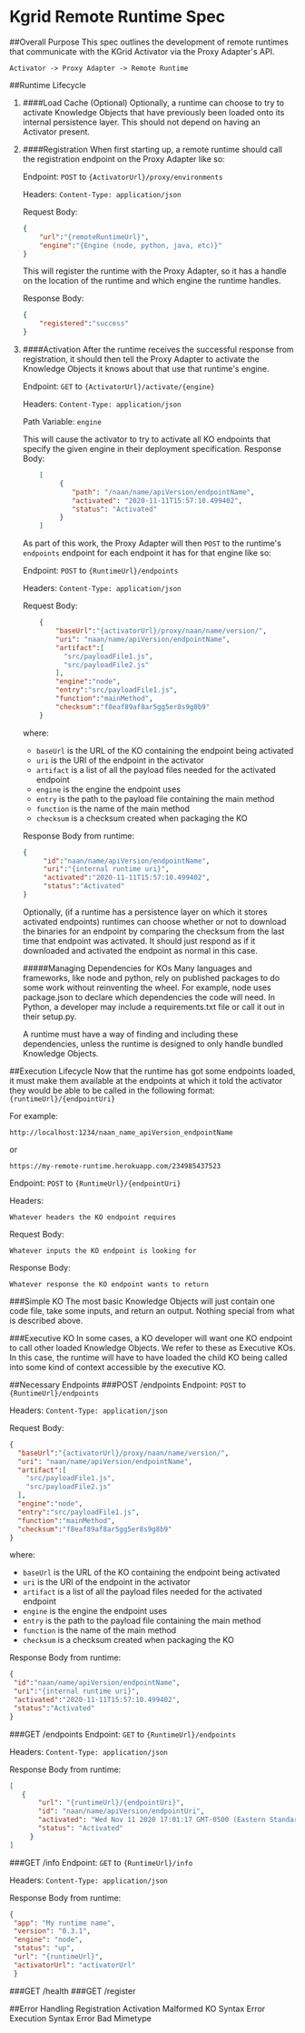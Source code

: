 # Kgrid Remote Runtime Spec

##Overall Purpose
This spec outlines the development of remote runtimes
that communicate with the KGrid Activator via the Proxy Adapter's API.

```Activator -> Proxy Adapter -> Remote Runtime```

##Runtime Lifecycle
1. ####Load Cache (Optional)
    Optionally, a runtime can choose to try to activate Knowledge Objects
    that have previously been loaded onto its internal persistence layer.
    This should not depend on having an Activator present.

2. ####Registration
    When first starting up, a remote runtime should call the registration
endpoint on the Proxy Adapter like so:
    
    Endpoint:
    `POST` to `{ActivatorUrl}/proxy/environments`

    Headers:
    ```Content-Type: application/json```

    Request Body:
    ```json
    {
        "url":"{remoteRuntimeUrl}",
        "engine":"{Engine (node, python, java, etc)}"
    }
    ```

    This will register the runtime with the Proxy Adapter, so it has a handle
    on the location of the runtime and which engine the runtime handles.
    
    Response Body:
    ```json
    {
        "registered":"success"
    }
    ```
3. ####Activation
    After the runtime receives the successful response from registration,
    it should then tell the Proxy Adapter to activate the Knowledge Objects
    it knows about that use that runtime's engine.
    
    Endpoint:
    `GET` to `{ActivatorUrl}/activate/{engine}`

    Headers:
    ```Content-Type: application/json```
    
    Path Variable: `engine`
    
    This will cause the activator to try to activate all KO endpoints
    that specify the given engine in their deployment specification.
    Response Body:
    ```json
        [
             {
                "path": "/naan/name/apiVersion/endpointName",
                "activated": "2020-11-11T15:57:10.499402",
                "status": "Activated"
             }
        ]
    ```
   
   As part of this work, the Proxy Adapter will then `POST` to the
   runtime's `endpoints` endpoint for each endpoint it has for that
   engine like so:
   
   Endpoint:
   `POST` to `{RuntimeUrl}/endpoints`
   
   Headers:
   ```Content-Type: application/json```
   
   Request Body:
   ```json
       {
           "baseUrl":"{activatorUrl}/proxy/naan/name/version/",
           "uri": "naan/name/apiVersion/endpointName",
           "artifact":[
             "src/payloadFile1.js",
             "src/payloadFile2.js"
           ],
           "engine":"node",
           "entry":"src/payloadFile1.js",
           "function":"mainMethod",
           "checksum":"f8eaf89af8ar5gg5er8s9g8b9"
       }
   ```
   where:
   - `baseUrl` is the URL of the KO containing the endpoint being activated
   - `uri` is the URI of the endpoint in the activator
   - `artifact` is a list of all the payload files needed for the activated endpoint
   - `engine` is the engine the endpoint uses
   - `entry` is the path to the payload file containing the main method
   - `function` is the name of the main method
   - `checksum` is a checksum created when packaging the KO
   
    Response Body from runtime:
    ```json
    {
         "id":"naan/name/apiVersion/endpointName",
         "uri":"{internal runtime uri}",
         "activated":"2020-11-11T15:57:10.499402",
         "status":"Activated"
    }
    ```
   
   Optionally, (if a runtime has a persistence layer on which it stores activated
   endpoints) runtimes can choose whether or not to download the binaries
   for an endpoint by comparing the checksum from the last time that endpoint
   was activated. It should just respond as if it downloaded and activated
   the endpoint as normal in this case.
   
   #####Managing Dependencies for KOs
   Many languages and frameworks, like node and python, 
   rely on published packages to do some work without reinventing the wheel.
   For example, node uses package.json to declare which dependencies
   the code will need. In Python, a developer may include a requirements.txt
   file or call it out in their setup.py.
   
   A runtime must have a way of finding and including these dependencies, unless
   the runtime is designed to only handle bundled Knowledge Objects.

##Execution Lifecycle
Now that the runtime has got some endpoints loaded, it must make them
available at the endpoints at which it told the activator they would 
be able to be called in the following format:
`{runtimeUrl}/{endpointUri}`

For example: 

`http://localhost:1234/naan_name_apiVersion_endpointName`

or

`https://my-remote-runtime.herokuapp.com/234985437523`

Endpoint:
`POST` to `{RuntimeUrl}/{endpointUri}`

Headers:
```
Whatever headers the KO endpoint requires
```

Request Body:
```
Whatever inputs the KO endpoint is looking for
```
Response Body:
```
Whatever response the KO endpoint wants to return
```
###Simple KO
The most basic Knowledge Objects will just contain one code file, take
some inputs, and return an output. Nothing special from what is described above.

###Executive KO
In some cases, a KO developer will want one KO endpoint to call other
loaded Knowledge Objects. We refer to these as Executive KOs. In this
case, the runtime will have to have loaded the child KO being called
into some kind of context accessible by the executive KO.

##Necessary Endpoints
###POST /endpoints
   Endpoint:
   `POST` to `{RuntimeUrl}/endpoints`
      
   Headers:
   ```Content-Type: application/json```
      
   Request Body:
   ```json
   {
     "baseUrl":"{activatorUrl}/proxy/naan/name/version/",
     "uri": "naan/name/apiVersion/endpointName",
     "artifact":[
       "src/payloadFile1.js",
       "src/payloadFile2.js"
     ],
     "engine":"node",
     "entry":"src/payloadFile1.js",
     "function":"mainMethod",
     "checksum":"f8eaf89af8ar5gg5er8s9g8b9"
   }
   ```
   where:
   - `baseUrl` is the URL of the KO containing the endpoint being activated
   - `uri` is the URI of the endpoint in the activator
   - `artifact` is a list of all the payload files needed for the activated endpoint
   - `engine` is the engine the endpoint uses
   - `entry` is the path to the payload file containing the main method
   - `function` is the name of the main method
   - `checksum` is a checksum created when packaging the KO
      
   Response Body from runtime:
   ```json
   {
    "id":"naan/name/apiVersion/endpointName",
    "uri":"{internal runtime uri}",
    "activated":"2020-11-11T15:57:10.499402",
    "status":"Activated"
   }
   ``` 
    
###GET  /endpoints
   Endpoint:
   `GET` to `{RuntimeUrl}/endpoints`
      
   Headers:
   ```Content-Type: application/json```

   Response Body from runtime:
   ```json
   [
      {
          "url": "{runtimeUrl}/{endpointUri}",
          "id": "naan/name/apiVersion/endpointUri",
          "activated": "Wed Nov 11 2020 17:01:17 GMT-0500 (Eastern Standard Time)",
          "status": "Activated"
        }
   ]
   ``` 
    
###GET  /info
   Endpoint:
   `GET` to `{RuntimeUrl}/info`
      
   Headers:
   ```Content-Type: application/json```

   Response Body from runtime:

   ```json
   {
    "app": "My runtime name",
    "version": "0.3.1",
    "engine": "node",
    "status": "up",
    "url": "{runtimeUrl}",
    "activatorUrl": "activatorUrl"
    }
   ```
###GET  /health
###GET  /register

##Error Handling
	Registration
	Activation
		Malformed KO
		Syntax Error
	Execution
		Syntax Error
		Bad Mimetype